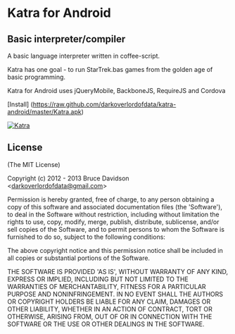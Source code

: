# Katra for Android

## Basic interpreter/compiler


A basic language interpreter written in coffee-script.

Katra has one goal - to run StarTrek.bas games from the golden age of basic programming.


Katra for Android uses jQueryMobile, BackboneJS, RequireJS and Cordova

[Install] (https://raw.github.com/darkoverlordofdata/katra-android/master/Katra.apk)

[![Katra](https://raw.github.com/darkoverlordofdata/katra-android/master/katra.png)](http://www.darkoverlordofdata.com/katrac/)


## License

(The MIT License)

Copyright (c) 2012 - 2013 Bruce Davidson &lt;darkoverlordofdata@gmail.com&gt;

Permission is hereby granted, free of charge, to any person obtaining
a copy of this software and associated documentation files (the
'Software'), to deal in the Software without restriction, including
without limitation the rights to use, copy, modify, merge, publish,
distribute, sublicense, and/or sell copies of the Software, and to
permit persons to whom the Software is furnished to do so, subject to
the following conditions:

The above copyright notice and this permission notice shall be
included in all copies or substantial portions of the Software.

THE SOFTWARE IS PROVIDED 'AS IS', WITHOUT WARRANTY OF ANY KIND,
EXPRESS OR IMPLIED, INCLUDING BUT NOT LIMITED TO THE WARRANTIES OF
MERCHANTABILITY, FITNESS FOR A PARTICULAR PURPOSE AND NONINFRINGEMENT.
IN NO EVENT SHALL THE AUTHORS OR COPYRIGHT HOLDERS BE LIABLE FOR ANY
CLAIM, DAMAGES OR OTHER LIABILITY, WHETHER IN AN ACTION OF CONTRACT,
TORT OR OTHERWISE, ARISING FROM, OUT OF OR IN CONNECTION WITH THE
SOFTWARE OR THE USE OR OTHER DEALINGS IN THE SOFTWARE.